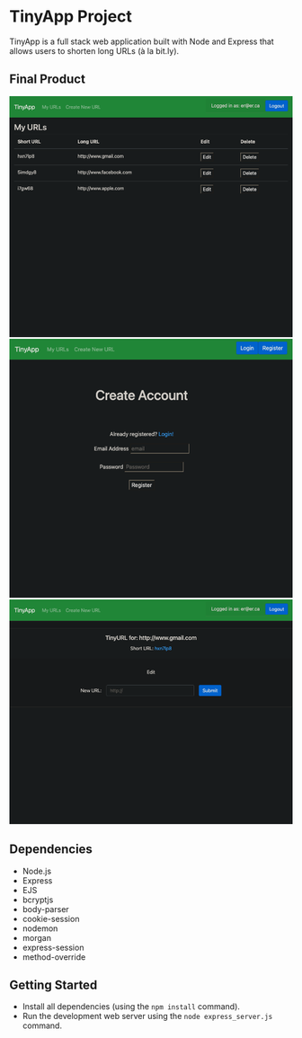 # TinyApp Project

TinyApp is a full stack web application built with Node and Express that allows users to shorten long URLs (à la bit.ly).

## Final Product

!["Screenshot of URLs page"](https://github.com/miriamdong/tinyapp/blob/master/docs/urls-page.png?raw=true)
!["Screenshot of register page"](https://github.com/miriamdong/tinyapp/blob/master/docs/register-page.png?raw=true)
!["Screenshot of edit page"](https://github.com/miriamdong/tinyapp/blob/master/docs/urls-edit.png?raw=true)


## Dependencies

- Node.js
- Express
- EJS
- bcryptjs
- body-parser
- cookie-session
- nodemon
- morgan
- express-session
- method-override


## Getting Started

- Install all dependencies (using the `npm install` command).
- Run the development web server using the `node express_server.js` command.
